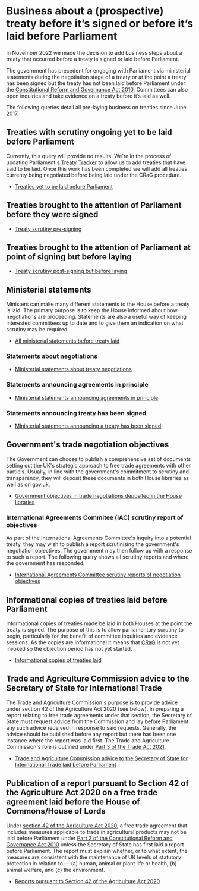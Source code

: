 # Business about a (prospective) treaty before it’s signed or before it’s laid before Parliament

In November 2022 we made the decision to add business steps about a treaty that occurred before a treaty is signed or laid before Parliament.

The government has precedent for engaging with Parliament via ministerial statements during the negotiation stage of a treaty or at the point a treaty has been signed but the treaty has not been laid before Parliament under the [Constitutional Reform and Governance Act 2010](https://www.legislation.gov.uk/ukpga/2010/25/part/2). Committees can also open inquiries and take evidence on a treaty before it’s laid as well.

The following queries detail all pre-laying business on treaties since June 2017.

## Treaties with scrutiny ongoing yet to be laid before Parliament

Currently, this query will provide no results. We're in the process of updating Parliament's [Treaty Tracker](https://treaties.parliament.uk/) to allow us to add treaties that have said to be laid. Once this work has been completed we will add all treaties currenty being negotiated before being laid under the CRaG procedure. 

* [Treaties yet to be laid before Parliament](https://api.parliament.uk/s/1d94b67b)

## Treaties brought to the attention of Parliament before they were signed

* [Treaty scrutiny pre-signing](https://api.parliament.uk/s/ede69724)

## Treaties brought to the attention of Parliament at point of signing but before laying

* [Treaty scrutiny post-signing but before laying](https://api.parliament.uk/s/f8508180)

## Ministerial statements

Ministers can make many different statements to the House before a treaty is laid. The primary purpose is to keep the House informed about how negotiations are proceeding. Statements are also a useful way of keeping interested committees up to date and to give them an indication on what scrutiny may be required.  

* [All ministerial statements before treaty laid](https://api.parliament.uk/s/00324b20)

### Statements about negotiations

* [Ministerial statements about treaty negotiations](https://api.parliament.uk/s/2eb7fd6c)

### Statements announcing agreements in principle

* [Ministerial statements announcing agreements in principle](https://api.parliament.uk/s/737a347f)

### Statements announcing treaty has been signed

* [Ministerial statements announcing a treaty has been signed](https://api.parliament.uk/s/2310e2c2)

## Government's trade negotiation objectives

The Government can choose to publish a comprehensive set of documents setting out the UK's strategic approach to free trade agreements with other partieis. Usually, in line with the government's commitment to scrutiny and transparency, they will deposit these documents in both House libraries as well as on gov.uk.

* [Government objectives in trade negotiations deposited in the House libraries](https://api.parliament.uk/s/59c7874e)

### International Agreements Commitee (IAC) scrutiny report of objectives

As part of the International Agreements Committee's inquiry into a potential treaty, they may wish to publish a report scrutinising the government's negotiation objectives. The government may then follow up with a response to such a report. The following query shows all scrutiny reports and where the government has responded. 

* [International Agreements Committee scrutiny reports of negotiation objectives](https://api.parliament.uk/s/1db3d17c)

## Informational copies of treaties laid before Parliament

Informational copies of treaties made be laid in both Houses at the point the treaty is signed. The purpose of this is to allow parliamentary scrutiny to begin, particularly for the benefit of committee inquiries and evidence sessions. As the copies are informational it means that [CRaG](https://www.legislation.gov.uk/ukpga/2010/25/part/2) is not yet invoked so the objection period has not yet started. 

* [Informational copies of treaties laid](https://api.parliament.uk/s/0d66c8ba)

## Trade and Agriculture Commission advice to the Secretary of State for International Trade

The Trade and Agriculture Commission's purpose is to provide advice under section 42 of the Agriculture Act 2020 (see below). In preparing a report relating to free trade agreements under that section, the Secretary of State must request advice from the Commission and lay before Parliament any such advice received in response to said requests. Generally, the advice should be published before any report but there has been one instance where the report was laid first. The Trade and Agriculture Commission's role is outlined under [Part 3 of the Trade Act 2021](https://www.legislation.gov.uk/ukpga/2021/10/part/3/enacted). 

* [Trade and Agriculture Commission advice to the Secretary of State for International Trade laid before Parliament](https://api.parliament.uk/s/f93cd44c)


## Publication of a report pursuant to Section 42 of the Agriculture Act 2020 on a free trade agreement laid before the House of Commons/House of Lords

Under [section 42 of the Agriculture Act 2020](https://www.legislation.gov.uk/ukpga/2020/21/section/42), a free trade agreement that includes measures applicable to trade in agricultural products may not be laid before Parliament under [Part 2 of the Constitutional Reform and Governance Act 2010](https://www.legislation.gov.uk/ukpga/2010/25/part/2) unless the Secretary of State has first laid a report  before Parliament. The report must explain whether, or to what extent, the measures are consistent with the maintenance of UK levels of statutory protection in relation to — (a) human, animal or plant life or health, (b) animal welfare, and (c) the environment.

* [Reports pursuant to Section 42 of the Agriculture Act 2020](https://api.parliament.uk/s/807624cf)











